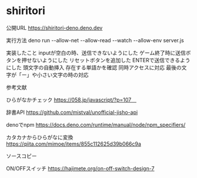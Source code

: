# shiritori

公開URL
https://shiritori-deno.deno.dev

実行方法
deno run --allow-net --allow-read --watch --allow-env server.js        
  
実装したこと
inputが空白の時、送信できないようにした
ゲーム終了時に送信ボタンを押せないようにした
リセットボタンを追加した
ENTERで送信できるようにした
頭文字の自動挿入
存在する単語かを確認
同時アクセスに対応
最後の文字が「ー」や小さい文字の時の対応



参考文献

ひらがなかチェック
https://058.jp/javascript/?p=107　

辞書API
https://github.com/mistval/unofficial-jisho-api

denoでnpm
https://docs.deno.com/runtime/manual/node/npm_specifiers/

カタカナからひらがなに変換
https://qiita.com/mimoe/items/855c112625d39b066c9a



ソースコピー

ON/OFFスイッチ
https://hajimete.org/on-off-switch-design-7

